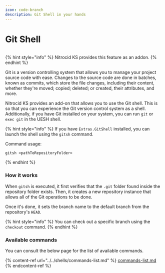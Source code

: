 ```yaml
---
icon: code-branch
description: Git Shell in your hands
---
```


# Git Shell

<figure><img src="https://github.com/Aptivi-Stable-Docs/nks-manual-0.1.0/blob/main/.gitbook/assets/031-gitsh.png" alt=""><figcaption></figcaption></figure>

{% hint style="info" %}
Nitrocid KS provides this feature as an addon.
{% endhint %}

Git is a version controlling system that allows you to manage your project source code with ease. Changes to the source code are done in batches, known as commits, which store the file changes, including their content, whether they're moved; copied; deleted; or created, their attributes, and more.

Nitrocid KS provides an add-on that allows you to use the Git shell. This is so that you can experience the Git version control system as a shell. Additionally, if you have Git installed on your system, you can run `git` or `exec git` in the UESH shell.

{% hint style="info" %}
If you have `Extras.GitShell` installed, you can launch the shell using the `gitsh` command.

Command usage:

```
gitsh <pathToRepositoryFolder>
```
{% endhint %}

### How it works

When `gitsh` is executed, it first verifies that the `.git` folder found inside the repository folder exists. Then, it creates a new repository instance that allows all of the Git operations to be done.

Once it's done, it sets the branch name to the default branch from the repository's `HEAD`.

{% hint style="info" %}
You can check out a specific branch using the `checkout` command.
{% endhint %}

### Available commands

You can consult the below page for the list of available commands.

{% content-ref url="../../shells/commands-list.md" %}
[commands-list.md](../../shells/commands-list.md)
{% endcontent-ref %}
